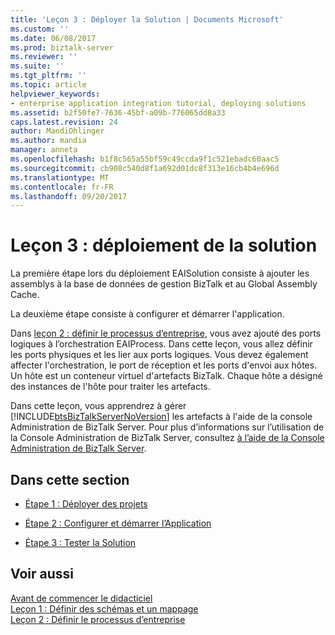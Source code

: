 ```yaml
---
title: 'Leçon 3 : Déployer la Solution | Documents Microsoft'
ms.custom: ''
ms.date: 06/08/2017
ms.prod: biztalk-server
ms.reviewer: ''
ms.suite: ''
ms.tgt_pltfrm: ''
ms.topic: article
helpviewer_keywords:
- enterprise application integration tutorial, deploying solutions
ms.assetid: b2f50fe7-7636-45bf-a09b-776065dd8a33
caps.latest.revision: 24
author: MandiOhlinger
ms.author: mandia
manager: anneta
ms.openlocfilehash: b1f8c565a55bf59c49ccda9f1c521ebadc60aac5
ms.sourcegitcommit: cb908c540d8f1a692d01dc8f313e16cb4b4e696d
ms.translationtype: MT
ms.contentlocale: fr-FR
ms.lasthandoff: 09/20/2017
---
```

# <a name="lesson-3-deploy-the-solution"></a>Leçon 3 : déploiement de la solution
La première étape lors du déploiement EAISolution consiste à ajouter les assemblys à la base de données de gestion BizTalk et au Global Assembly Cache.  
  
 La deuxième étape consiste à configurer et démarrer l'application.  
  
 Dans [leçon 2 : définir le processus d’entreprise](../core/lesson-2-define-the-business-process.md), vous avez ajouté des ports logiques à l’orchestration EAIProcess. Dans cette leçon, vous allez définir les ports physiques et les lier aux ports logiques. Vous devez également affecter l'orchestration, le port de réception et les ports d'envoi aux hôtes.  Un hôte est un conteneur virtuel d'artefacts BizTalk.  Chaque hôte a désigné des instances de l'hôte pour traiter les artefacts.  
  
 Dans cette leçon, vous apprendrez à gérer [!INCLUDE[btsBizTalkServerNoVersion](../includes/btsbiztalkservernoversion-md.md)] les artefacts à l'aide de la console Administration de BizTalk Server. Pour plus d’informations sur l’utilisation de la Console Administration de BizTalk Server, consultez [à l’aide de la Console Administration de BizTalk Server](../core/using-the-biztalk-server-administration-console.md).  
  
## <a name="in-this-section"></a>Dans cette section  
  
-   [Étape 1 : Déployer des projets](../core/step-1-deploy-the-projects.md)  
  
-   [Étape 2 : Configurer et démarrer l’Application](../core/step-2-configure-and-start-the-application1.md)  
  
-   [Étape 3 : Tester la Solution](../core/step-3-test-the-solution2.md)  
  
## <a name="see-also"></a>Voir aussi  
 [Avant de commencer le didacticiel](../core/before-you-begin-the-tutorial.md)   
 [Leçon 1 : Définir des schémas et un mappage](../core/lesson-1-define-schemas-and-a-map.md)   
 [Leçon 2 : Définir le processus d’entreprise](../core/lesson-2-define-the-business-process.md)